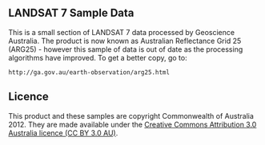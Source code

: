## LANDSAT 7 Sample Data

This is a small section of LANDSAT 7 data processed by Geoscience Australia. The
product is now known as Australian Reflectance Grid 25 (ARG25) - however this
sample of data is out of date as the processing algorithms have improved. To get
a better copy, go to:

    http://ga.gov.au/earth-observation/arg25.html

## Licence

This product and these samples are copyright Commonwealth of Australia 2012.
They are made available under the [Creative Commons Attribution 3.0 Australia
licence (CC BY 3.0 AU)][1].

[1]: http://creativecommons.org/licenses/by/3.0/au/deed.en

